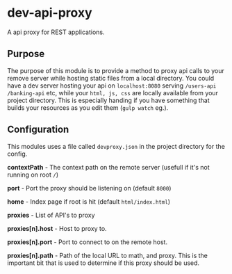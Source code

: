 # dev-api-proxy
A api proxy for REST applications.

## Purpose
The purpose of this module is to provide a method to proxy api calls to your remove server while hosting static files from a local directory.
You could have a dev server hosting your api on `localhost:8080` serving `/users-api` `/banking-api` etc, while your `html, js, css` are locally available from your project directory. This is especially handing if you have something that builds your resources as you edit them (`gulp watch` eg.).

## Configuration
This modules uses a file called `devproxy.json` in the project directory for the config.

**contextPath** -
The context path on the remote server (usefull if it's not running on root `/`)

**port** -
Port the proxy should be listening on (default `8000`)

**home** -
Index page if root is hit (default `html/index.html`)

**proxies** -
List of API's to proxy

**proxies[n].host** -
Host to proxy to.

**proxies[n].port** -
Port to connect to on the remote host.

**proxies[n].path** -
Path of the local URL to math, and proxy. This is the important bit that is used to determine if this proxy should be used.
